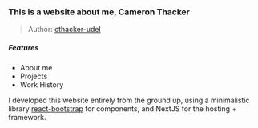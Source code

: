 ### This is a website about me, Cameron Thacker

> Author: [cthacker-udel](https://github.com/cthacker-udel)

##### Features

-   About me
-   Projects
-   Work History

I developed this website entirely from the ground up, using a minimalistic library [react-bootstrap](https://github.com/react-bootstrap/react-bootstrap) for components, and NextJS for the hosting + framework.
